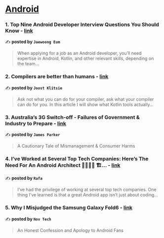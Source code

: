 
<h1><a href=https://medium.com/tag/android/recommended target="_blank" rel="noopener noreferrer">Android</a></h1>
<h3>1. Top Nine Android Developer Interview Questions You Should Know - <a href="https://medium.com/proandroiddev/top-9-android-developer-interview-questions-you-should-know-05e8fe2acd2c" target="_blank" rel="noopener noreferrer">link</a></h3>

✍️ **posted by `Jaewoong Eum`**

<blockquote>When applying for a job as an Android developer, you’ll need expertise in Android, Kotlin, and other relevant skills, depending on the team…</blockquote>

<h3>2. Compilers are better than humans - <a href="https://medium.com/@joostklitsie/compilers-are-better-than-humans-216e84e2dda4" target="_blank" rel="noopener noreferrer">link</a></h3>

✍️ **posted by `Joost Klitsie`**

<blockquote>Ask not what you can do for your compiler, ask what your compiler can do for you. In this article I will show what Kotlin tools actually…</blockquote>

<h3>3. Australia’s 3G Switch-off - Failures of Government & Industry to Prepare - <a href="https://medium.com/@jamesdwho/australias-3g-switch-off-failures-of-government-industry-to-prepare-b621f90f7950" target="_blank" rel="noopener noreferrer">link</a></h3>

✍️ **posted by `James Parker`**

<blockquote>A Cautionary Tale of Mismanagement & Consumer Harms</blockquote>

<h3>4. I’ve Worked at Several Top Tech Companies: Here’s The Need For An Android Architect 📐👷🏻‍♀️ 🏗️… - <a href="https://medium.com/@cohen.n.raphael/ive-worked-at-several-top-tech-companies-if-there-s-no-android-architect-run-15b384310254" target="_blank" rel="noopener noreferrer">link</a></h3>

✍️ **posted by `Rafa`**

<blockquote>I’ve had the privilege of working at several top tech companies. One thing I’ve learned is that a great Android app isn’t just about coding…</blockquote>

<h3>5. Why I Misjudged the Samsung Galaxy Fold6 - <a href="https://medium.com/deep-sweet-valuable/why-i-misjudged-the-samsung-galaxy-fold6-366c3665d27f" target="_blank" rel="noopener noreferrer">link</a></h3>

✍️ **posted by `Nov Tech`**

<blockquote>An Honest Confession and Apology to Android Fans</blockquote>

